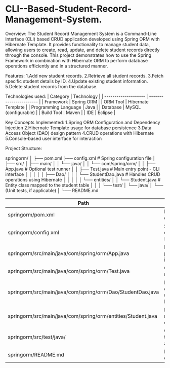 # CLI--Based-Student-Record-Management-System.
Overview:
The Student Record Management System is a Command-Line Interface (CLI) based CRUD application developed using Spring ORM with Hibernate Template.
It provides functionality to manage student data, allowing users to create, read, update, and delete student records directly through the console.
This project demonstrates how to use the Spring Framework in combination with Hibernate ORM to perform database operations efficiently and in a structured manner.

Features:
1.Add new student records.
2.Retrieve all student records.
3.Fetch specific student details by ID.
4.Update existing student information.
5.Delete student records from the database.

Technologies used:
| Category             | Technology              |
| -------------------- | ----------------------- |
| Framework            | Spring ORM              |
| ORM Tool             | Hibernate Template      |
| Programming Language | Java                    |
| Database             | MySQL (configurable)    |
| Build Tool           | Maven                   |
| IDE                  | Eclipse                 |

Key Concepts Implemented:
1.Spring ORM Configuration and Dependency Injection
2.Hibernate Template usage for database persistence
3.Data Access Object (DAO) design pattern
4.CRUD operations with Hibernate
5.Console-based user interface for interaction

Project Structure:

springorm/
│
├── pom.xml
├── config.xml                 # Spring configuration file
│
├── src/
│   ├── main/
│   │   └── java/
│   │       └── com/spring/orm/
│   │           ├── App.java            # Optional test runner
│   │           ├── Test.java           # Main entry point - CLI interface
│   │           │
│   │           ├── Dao/
│   │           │   └── StudentDao.java # Handles CRUD operations using Hibernate
│   │           │
│   │           └── entities/
│   │               └── Student.java    # Entity class mapped to the student table
│   │
│   └── test/
│       └── java/
│           └── (Unit tests, if applicable)
│
└── README.md

| Path | Description |
|------|--------------|
| springorm/pom.xml | Maven project descriptor |
| springorm/config.xml | Spring configuration file |
| springorm/src/main/java/com/spring/orm/App.java | Main entry point – CLI interface |
| springorm/src/main/java/com/spring/orm/Test.java | Optional test runner |
| springorm/src/main/java/com/spring/orm/Dao/StudentDao.java | Handles CRUD operations using Hibernate |
| springorm/src/main/java/com/spring/orm/entities/Student.java | Entity class mapped to the database table |
| springorm/src/test/java/ | Contains unit tests (if applicable) |
| springorm/README.md | Project documentation |

